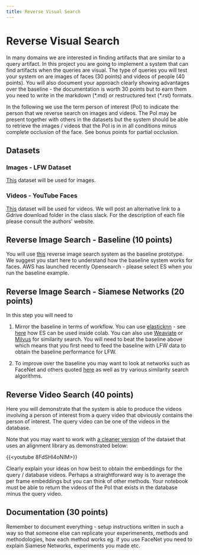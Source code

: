```yaml
---
title: Reverse Visual Search
---
```


# Reverse Visual Search

In many domains we are interested in finding artifacts that are similar to a query artifact. In this project you are going to implement a system that can find artifacts when the queries are visual.  The type of queries you will test your system on are images of faces (30 points) and videos of people (40 points). You will also document your approach clearly showing advantages over the baseline - the documentation is worth 30 points but to earn them you need to write in the markdown (\*.md) or restructured text (\*.rst) formats. 

In the following we use the term person of interest (PoI) to indicate the person that we reverse search on images and videos. The PoI may be present together with others in the datasets but the system should be able to retrieve the images / videos that the PoI is in in all conditions minus complete occlusion of the face.  See bonus points for partial occlusion. 

## Datasets

### Images - LFW Dataset

[This](http://vis-www.cs.umass.edu/lfw/) dataset will be used for images. 

### Videos - YouTube Faces

[This](https://www.cs.tau.ac.il/~wolf/ytfaces/) dataset will be used for videos. We will post an alternative link to a Gdrive download folder in the class slack. For the description of each file please consult the authors' website. 

## Reverse Image Search - Baseline (10 points)

You will use [this](https://aws.amazon.com/blogs/machine-learning/building-a-visual-search-application-with-amazon-sagemaker-and-amazon-es/) reverse image search system as the baseline prototype. We suggest you start here to understand how the baseline system works for faces. AWS has launched recently Opensearch - please select ES when you run the baseline example.  

## Reverse Image Search - Siamese Networks (20 points)

In this step you will need to 

1. Mirror the baseline in terms of workflow. You can use [elasticknn](https://github.com/alexklibisz/elastiknn) - see [here](https://colab.research.google.com/github/tensorflow/io/blob/master/docs/tutorials/elasticsearch.ipynb#scrollTo=Tce3stUlHN0L) how ES can be used inside colab. You can also use [Weaviate](https://www.semi.technology/developers/weaviate/current/index.html) or [Milvus](https://milvus.io/) for similarity search. You will need to beat the baseline above which means that you first need to feed the baseline with LFW data to obtain the baseline performance for LFW. 

2. To improve over the baseline you may want to look at networks such as FaceNet and others quoted [here](https://hackernoon.com/6-best-open-source-projects-for-real-time-face-recognition-vr1w34x5) as well as try various similarity search algorithms. 


## Reverse Video Search (40 points)

Here you will demonstrate that the system is able to produce the videos involving a person of interest from a query video that obviously contains the person of interest. The query video can be one of the videos in the database. 

Note that you may want to work with  [a cleaner version](https://www.kaggle.com/selfishgene/youtube-faces-with-facial-keypoints) of the dataset that uses an alignment library as demonstrated below: 

{{<youtube 8FdSHl4oNIM>}}

Clearly explain your ideas on how best to obtain the embeddings for the query / database videos. Perhaps a straightforward way is to average the per frame embeddings but you can think of other methods. Your notebook must be able to return the videos of the PoI that exists in the database minus the query video.   

## Documentation (30 points)

Remember to document everything - setup instructions written in such a way so that someone else can replicate your experimenents, methods and methodologies, how each method works eg. if you use FaceNet you need to explain Siamese Networks, experiments you made etc. 


